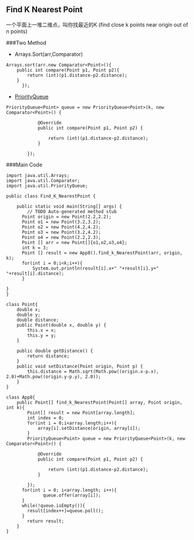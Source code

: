 ## Find K Nearest Point
        
一个平面上一堆二维点，叫你找最近的K (find close k points near origin out of n points)                     
        
###Two Method    
- Arrays.Sort(arr,Comparator)                       
```
Arrays.sort(arr.new Comparator<Point>(){
	public int compare(Point p1, Point p2){
		return (int)(p1.distance-p2.distance);
	}
      });  
```                
                                    
- [PriorityQueue](DataStructure/1-1-PriorityQueue.md)                     
```
PriorityQueue<Point> queue = new PriorityQueue<Point>(k, new Comparator<Point>() {
			
			@Override
			public int compare(Point p1, Point p2) {
				
				return (int)(p1.distance-p2.distance);
			}
		
		});
```            
           
###Main Code    
```
import java.util.Arrays;
import java.util.Comparator;
import java.util.PriorityQueue;

public class Find_K_NearestPoint {

	public static void main(String[] args) {
		// TODO Auto-generated method stub
	  Point origin = new Point(2.2,2.2);
      Point o1 = new Point(3.2,3.2);
      Point o2 = new Point(4.2,4.2);
      Point o3 = new Point(3.2,4.2);
      Point o4 = new Point(2.2,2.3);
      Point [] arr = new Point[]{o1,o2,o3,o4};
      int k = 3;
      Point [] result = new App8().find_k_NearestPoint(arr, origin, k);
      for(int i = 0;i<k;i++){
    	  System.out.println(result[i].x+" "+result[i].y+" "+result[i].distance);
      }
		
}
}

class Point{
	double x;
	double y;
	double distance;
	public Point(double x, double y) {
		this.x = x;
		this.y = y;
	}
	
	public double getDistance() {
		return distance;
	}
	public void setDistance(Point origin, Point p) {
		this.distance = Math.sqrt(Math.pow((origin.x-p.x), 2.0)+Math.pow((origin.y-p.y), 2.0));
	}
}

class App8{
	public Point[] find_k_NearestPoint(Point[] array, Point origin, int k){
		Point[] result = new Point[array.length];
      	int index = 0;
      	for(int i = 0;i<array.length;i++){
      		array[i].setDistance(origin, array[i]);
      	}
		PriorityQueue<Point> queue = new PriorityQueue<Point>(k, new Comparator<Point>() {
			
			@Override
			public int compare(Point p1, Point p2) {
				
				return (int)(p1.distance-p2.distance);
			}
		
		});
      for(int i = 0; i<array.length; i++){
    		  queue.offer(array[i]);
      }
      while(!queue.isEmpty()){
      	result[index++]=queue.poll();
      }
		return result;
	}
}

```                
  


